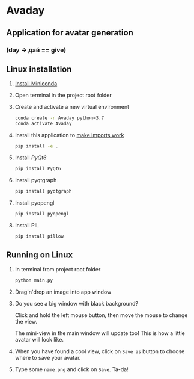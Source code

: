 # Avaday

## Application for avatar generation

### (day -> дай == give)

## Linux installation

1. [Install Miniconda](https://docs.conda.io/projects/conda/en/latest/user-guide/install/linux.html)

2. Open terminal in the project root folder

3. Create and activate a new virtual environment

   ```sh
   conda create -n Avaday python=3.7
   conda activate Avaday
   ```

4. Install this application to [make imports work](https://stackoverflow.com/a/50194143)

   ```sh
   pip install -e .
   ```

5. Install _PyQt6_

    ```sh
    pip install PyQt6
    ```

6. Install pyqtgraph

    ```sh
    pip install pyqtgraph
    ```

7. Install pyopengl

    ```sh
    pip install pyopengl
    ```

8. Install PIL

    ```sh
    pip install pillow
    ```

## Running on Linux

1. In terminal from project root folder

    ```sh
    python main.py
    ```

1. Drag'n'drop an image into app window

1. Do you see a big window with black background?

   Click and hold the left mouse button, then move the mouse to change the view.

   The mini-view in the main window will update too! This is how a little avatar will look like.

1. When you have found a cool view, click on `Save as` button to choose where to save your avatar.

1. Type some `name.png` and click on `Save`. Ta-da!